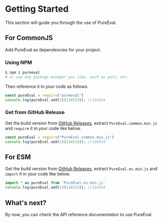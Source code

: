 # Getting Started

This section will guide you through the use of PureEval.

## For CommonJS

Add PureEval as dependencies for your project.

### Using NPM

```sh
$ npm i pureeval
# or use any package manager you like, such as yarn, etc.
```

Then reference it in your code as follows.

```javascript
const pureEval = require("pureeval")
console.log(pureEval.add(1)(114513)); //114514
```

### Get from GitHub Release

Get the build version from [GitHub Releases](https://github.com/PureEval/PureEval/releases), extract `PureEval.common.min.js` and `require` it in your code like below.

```javascript
const pureEval = require("PureEval.common.min.js")
console.log(pureEval.add(1)(114513)); //114514
```

## For ESM

Get the build version from [GitHub Releases](https://github.com/PureEval/PureEval/releases), extract `PureEval.es.min.js` and `import` it in your code like below.

```javascript
import * as pureEval from 'PureEval.es.min.js'
console.log(pureEval.add(1)(114513)); //114514
```

## What's next?

By now, you can check the API reference documentation to use PureEval.
